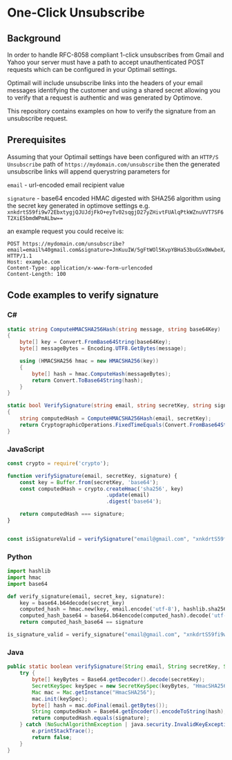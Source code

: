# One-Click Unsubscribe

## Background

In order to handle RFC-8058 compliant 1-click unsubscribes from Gmail and Yahoo your server must have a path to accept unauthenticated POST requests which can be configured in your Optimail settings.

Optimail will include unsubscribe links into the headers of your email messages identifying the customer and using a shared secret allowing you to verify that a request is authentic and was generated by Optimove.

This repository contains examples on how to verify the signature from an unsubscribe request.

## Prerequisites

Assuming that your Optimail settings have been configured with an `HTTP/S Unsubscribe` path of `https://mydomain.com/unsubscribe` then the generated unsubscribe links will append querystring parameters for

`email` - url-encoded email recipient value

`signature` - base64 encoded HMAC digested with SHA256 algorithm using the secret key generated in optimove settings e.g. `xnkdrtS59fi9w72EbxtygjQJUJdjFkO+eyTv02sqgjD27yZHivtFUAlqPtkWZnuVVT7SF6T2XiE5bmdWPmALbw==`

an example request you could receive is:

```
POST https://mydomain.com/unsubscribe?email=email%40gmail.com&signature=JnKuuIW/5gFtWOl5KvpYBHa53buGSx0WwbeX/kKL98w= HTTP/1.1
Host: example.com
Content-Type: application/x-www-form-urlencoded
Content-Length: 100
```

## Code examples to verify signature

### C#
```csharp
static string ComputeHMACSHA256Hash(string message, string base64Key)
{
    byte[] key = Convert.FromBase64String(base64Key);
    byte[] messageBytes = Encoding.UTF8.GetBytes(message);

    using (HMACSHA256 hmac = new HMACSHA256(key))
    {
        byte[] hash = hmac.ComputeHash(messageBytes);
        return Convert.ToBase64String(hash);
    }
}

static bool VerifySignature(string email, string secretKey, string signature)
{
    string computedHash = ComputeHMACSHA256Hash(email, secretKey);
    return CryptographicOperations.FixedTimeEquals(Convert.FromBase64String(computedHash), Convert.FromBase64String(signature));
}
```

### JavaScript
```js
const crypto = require('crypto');

function verifySignature(email, secretKey, signature) {
    const key = Buffer.from(secretKey, 'base64');
    const computedHash = crypto.createHmac('sha256', key)
                                .update(email)
                                .digest('base64');

    return computedHash === signature;
}


const isSignatureValid = verifySignature("email@gmail.com", "xnkdrtS59fi9w72EbxtygjQJUJdjFkO+eyTv02sqgjD27yZHivtFUAlqPtkWZnuVVT7SF6T2XiE5bmdWPmALbw==", "JnKuuIW/5gFtWOl5KvpYBHa53buGSx0WwbeX/kKL98w=")
```

### Python
```python
import hashlib
import hmac
import base64

def verify_signature(email, secret_key, signature):
    key = base64.b64decode(secret_key)
    computed_hash = hmac.new(key, email.encode('utf-8'), hashlib.sha256).digest()
    computed_hash_base64 = base64.b64encode(computed_hash).decode('utf-8')
    return computed_hash_base64 == signature

is_signature_valid = verify_signature("email@gmail.com", "xnkdrtS59fi9w72EbxtygjQJUJdjFkO+eyTv02sqgjD27yZHivtFUAlqPtkWZnuVVT7SF6T2XiE5bmdWPmALbw==", "JnKuuIW/5gFtWOl5KvpYBHa53buGSx0WwbeX/kKL98w=")
```

### Java
```java
public static boolean verifySignature(String email, String secretKey, String signature) {
    try {
        byte[] keyBytes = Base64.getDecoder().decode(secretKey);
        SecretKeySpec keySpec = new SecretKeySpec(keyBytes, "HmacSHA256");
        Mac mac = Mac.getInstance("HmacSHA256");
        mac.init(keySpec);
        byte[] hash = mac.doFinal(email.getBytes());
        String computedHash = Base64.getEncoder().encodeToString(hash);
        return computedHash.equals(signature);
    } catch (NoSuchAlgorithmException | java.security.InvalidKeyException e) {
        e.printStackTrace();
        return false;
    }
}
```
